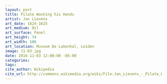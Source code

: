 ```yaml
---
layout: post
title: Pilate Washing his Hands
artist: Jan Lievens
art_date: 1624-1625
art_medium: Oil
art_surface: Panel
art_height: 74
art_width: 106
art_location: Museum De Lakenhal, Leiden
image: 11-03.jpg
date: 2016-11-03 12:00:00 -05:00
categories:
tags:
cite_author: Wikipedia
cite_url: http://commons.wikimedia.org/wiki/File:Jan_Lievens_-_Pilate_Washing_his_Hands_-_WGA13005.jpg
---
```

